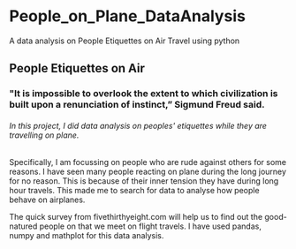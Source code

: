 # People_on_Plane_DataAnalysis
A data analysis on People Etiquettes on Air Travel using python

## People Etiquettes on Air
### "It is impossible to overlook the extent to which civilization is built upon a renunciation of instinct,” Sigmund Freud said.

###### In this project, I did data analysis on peoples' etiquettes while they are travelling on plane. 
Specifically, I am focussing on people who are rude against others for some reasons. I have seen many people reacting on plane during the long journey for no reason. This is because of their inner tension they have during long hour travels. This made me to search for data to analyse how people behave on airplanes.

The quick survey from fivethirthyeight.com will help us to find out the good-natured people on that we meet on flight travels.
I have used pandas, numpy and mathplot for this data analysis.
